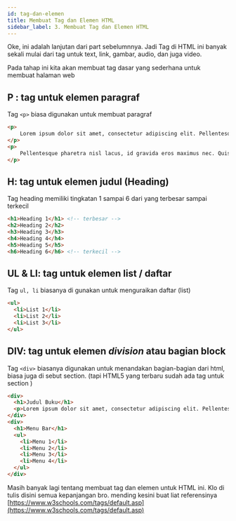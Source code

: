 ```yaml
---
id: tag-dan-elemen
title: Membuat Tag dan Elemen HTML
sidebar_label: 3. Membuat Tag dan Elemen HTML
---
```


Oke, ini adalah lanjutan dari part sebelumnnya. Jadi Tag di HTML ini banyak sekali mulai dari tag untuk text, link, gambar, audio, dan juga video.

Pada tahap ini kita akan membuat tag dasar yang sederhana untuk membuat halaman web

## P : tag untuk elemen paragraf
Tag `<p>` biasa digunakan untuk membuat paragraf
```html
<p>
	Lorem ipsum dolor sit amet, consectetur adipiscing elit. Pellentesque in arcu lobortis, lacinia turpis ac, lacinia nisi. Vivamus eget luctus purus.
</p>
<p>
	Pellentesque pharetra nisl lacus, id gravida eros maximus nec. Quisque euismod ultrices sollicitudin. Donec ac nisl placerat, hendrerit lacus quis, imperdiet justo. Interdum et malesuada fames ac ante ipsum primis in faucibus. Nam non ultricies lorem.
</p>
```

## H: tag untuk elemen judul (Heading)
Tag heading memiliki tingkatan 1 sampai 6 dari yang terbesar sampai terkecil
```html
<h1>Heading 1</h1> <!-- terbesar -->
<h2>Heading 2</h2>
<h3>Heading 3</h3>
<h4>Heading 4</h4>
<h5>Heading 5</h5>
<h6>Heading 6</h6> <!-- terkecil -->
```

## UL & LI: tag untuk elemen list / daftar 
Tag `ul, li` biasanya di gunakan untuk menguraikan daftar (list)
```html
<ul>
  <li>List 1</li>
  <li>List 2</li>
  <li>List 3</li>
</ul>
```

## DIV: tag untuk elemen *division* atau bagian block
Tag `<div>` biasanya digunakan untuk menandakan bagian-bagian dari html, biasa juga di sebut section. (tapi HTML5 yang terbaru sudah ada tag untuk section )
```html
<div>
  <h1>Judul Buku</h1>
  <p>Lorem ipsum dolor sit amet, consectetur adipiscing elit. Pellentesque in arcu lobortis, lacinia turpis ac, lacinia nisi. Vivamus eget luctus purus. Pellentesque pharetra nisl lacus, id gravida eros maximus nec. Quisque euismod ultrices sollicitudin. Donec ac nisl placerat, hendrerit lacus quis, imperdiet justo. Interdum et malesuada fames ac ante ipsum primis in faucibus. Nam non ultricies lorem.</p>
</div>
<div>
  <h1>Menu Bar</h1>
  <ul>
    <li>Menu 1</li>
    <li>Menu 2</li>
    <li>Menu 3</li>
    <li>Menu 4</li>
  </ul>
</div>
```
Masih banyak lagi tentang membuat tag dan elemen untuk HTML ini. Klo di tulis disini semua kepanjangan bro. mending kesini buat liat referensinya [https://www.w3schools.com/tags/default.asp](https://www.w3schools.com/tags/default.asp)